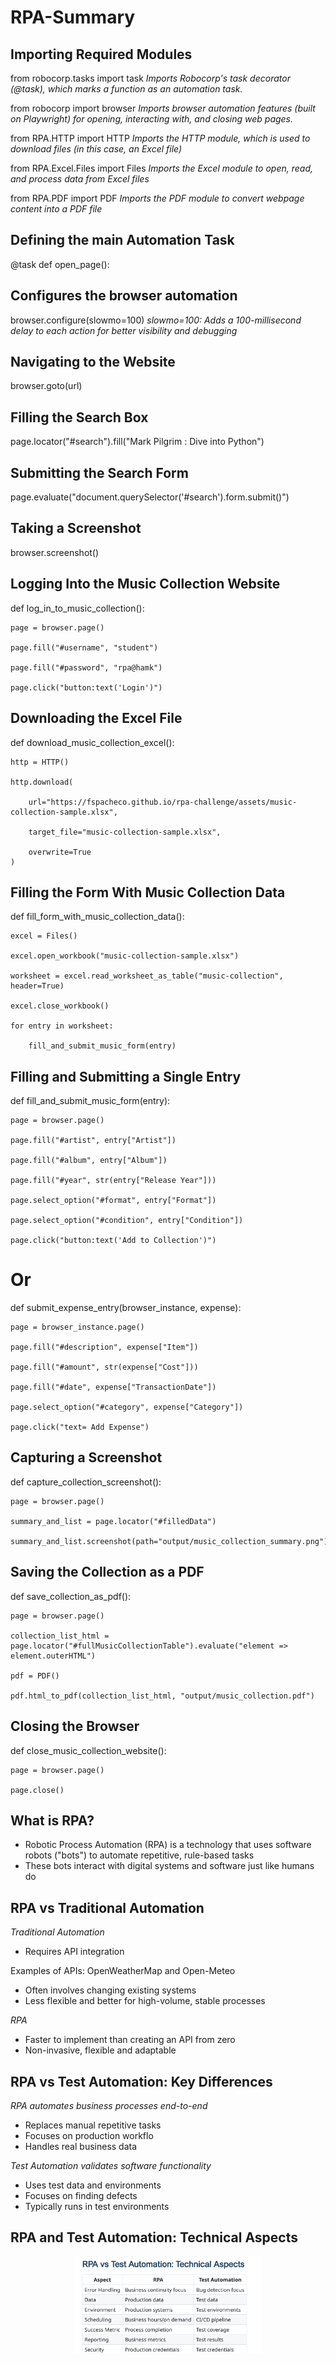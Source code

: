 # RPA-Summary

## Importing Required Modules

from robocorp.tasks import task *Imports Robocorp's task decorator (@task), which marks a function as an automation task.*

from robocorp import browser *Imports browser automation features (built on Playwright) for opening, interacting with, and closing web pages.*

from RPA.HTTP import HTTP *Imports the HTTP module, which is used to download files (in this case, an Excel file)*

from RPA.Excel.Files import Files *Imports the Excel module to open, read, and process data from Excel files*

from RPA.PDF import PDF *Imports the PDF module to convert webpage content into a PDF file*

## Defining the main Automation Task

@task
def open_page():

## Configures the browser automation

browser.configure(slowmo=100) *slowmo=100: Adds a 100-millisecond delay to each action for better visibility and debugging*

## Navigating to the Website

browser.goto(url)

## Filling the Search Box

page.locator("#search").fill("Mark Pilgrim : Dive into Python")

## Submitting the Search Form

page.evaluate("document.querySelector('#search').form.submit()")

## Taking a Screenshot

browser.screenshot()

## Logging Into the Music Collection Website

def log_in_to_music_collection():
    
    page = browser.page()
    
    page.fill("#username", "student")
    
    page.fill("#password", "rpa@hamk")
    
    page.click("button:text('Login')")

## Downloading the Excel File

def download_music_collection_excel():
    
    http = HTTP()
    
    http.download(
        
        url="https://fspacheco.github.io/rpa-challenge/assets/music-collection-sample.xlsx", 
        
        target_file="music-collection-sample.xlsx",
        
        overwrite=True
    )

## Filling the Form With Music Collection Data

def fill_form_with_music_collection_data():
    
    excel = Files()
    
    excel.open_workbook("music-collection-sample.xlsx")
    
    worksheet = excel.read_worksheet_as_table("music-collection", header=True)
    
    excel.close_workbook()
    
    for entry in worksheet:
        
        fill_and_submit_music_form(entry)

## Filling and Submitting a Single Entry

def fill_and_submit_music_form(entry):
    
    page = browser.page()
    
    page.fill("#artist", entry["Artist"])
    
    page.fill("#album", entry["Album"])
    
    page.fill("#year", str(entry["Release Year"]))
    
    page.select_option("#format", entry["Format"])
    
    page.select_option("#condition", entry["Condition"])
    
    page.click("button:text('Add to Collection')")

# Or
def submit_expense_entry(browser_instance, expense):
    
    page = browser_instance.page()
    
    page.fill("#description", expense["Item"])
    
    page.fill("#amount", str(expense["Cost"])) 
    
    page.fill("#date", expense["TransactionDate"])  
    
    page.select_option("#category", expense["Category"])
    
    page.click("text= Add Expense")

## Capturing a Screenshot

def capture_collection_screenshot():
    
    page = browser.page()
    
    summary_and_list = page.locator("#filledData")
    
    summary_and_list.screenshot(path="output/music_collection_summary.png")

## Saving the Collection as a PDF

def save_collection_as_pdf():
    
    page = browser.page()
    
    collection_list_html = page.locator("#fullMusicCollectionTable").evaluate("element => element.outerHTML")
    
    pdf = PDF()
   
    pdf.html_to_pdf(collection_list_html, "output/music_collection.pdf")

## Closing the Browser

def close_music_collection_website():
    
    page = browser.page()
    
    page.close()

## What is RPA?

- Robotic Process Automation (RPA) is a technology that uses software robots
("bots") to automate repetitive, rule-based tasks
- These bots interact with digital systems and software just like humans do

## RPA vs Traditional Automation

*Traditional Automation*
- Requires API integration

Examples of APIs: OpenWeatherMap and Open-Meteo

- Often involves changing existing systems
- Less flexible and better for high-volume, stable processes

*RPA*
- Faster to implement than creating an API from zero
- Non-invasive, flexible and adaptable

## RPA vs Test Automation: Key Differences

*RPA automates business processes end-to-end*
- Replaces manual repetitive tasks
- Focuses on production workflo
- Handles real business data

*Test Automation validates software functionality*
- Uses test data and environments
- Focuses on finding defects
- Typically runs in test environments

## RPA and Test Automation: Technical Aspects
<p align="center">
  <img src="1.png" alt="Final Output" width="300"/>
</p>
